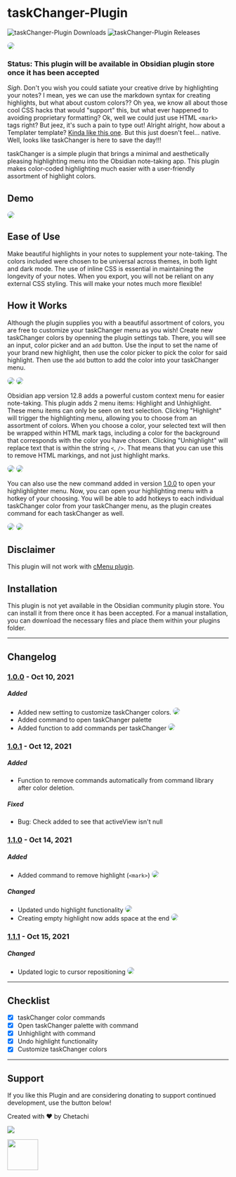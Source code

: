 # taskChanger-Plugin

![taskChanger-Plugin Downloads](https://img.shields.io/github/downloads/chetachiezikeuzor/taskChanger-Plugin/total.svg)
![taskChanger-Plugin Releases](https://img.shields.io/github/v/release/chetachiezikeuzor/taskChanger-Plugin)

<img src="https://raw.githubusercontent.com/chetachiezikeuzor/taskChanger-Plugin/master/assets/taskChanger%20Demo%20Header.png" style=" box-shadow: 0 2px 8px 0 var(--background-modifier-border); border-radius: 8px; ">

### Status: This plugin will be available in Obsidian plugin store once it has been accepted

_Sigh_. Don't you wish you could satiate your creative drive by highlighting your notes? I mean, yes we can use the markdown syntax for creating highlights, but what about custom colors?? Oh yea, we know all about those cool CSS hacks that would "support" this, but what ever happened to avoiding proprietary formatting? Ok, well we could just use HTML `<mark>` tags right? But jeez, it's such a pain to type out! Alright alright, how about a Templater template? [Kinda like this one](https://www.reddit.com/r/ObsidianMD/comments/nu0olr/multicolored_highlighting_in_obsidian/). But this just doesn't feel… native. Well, looks like taskChanger is here to save the day!!!

taskChanger is a simple plugin that brings a minimal and aesthetically pleasing highlighting menu into the Obsidian note-taking app. This plugin makes color-coded highlighting much easier with a user-friendly assortment of highlight colors.

## Demo

<img src="https://raw.githubusercontent.com/chetachiezikeuzor/taskChanger-Plugin/master/assets/taskChanger-demo.gif" style=" box-shadow: 0 2px 8px 0 var(--background-modifier-border); border-radius: 8px; ">

## Ease of Use

Make beautiful highlights in your notes to supplement your note-taking. The colors included were chosen to be universal across themes, in both light and dark mode. The use of inline CSS is essential in maintaining the longevity of your notes. When you export, you will not be reliant on any external CSS styling. This will make your notes much more flexible!

## How it Works

Although the plugin supplies you with a beautiful assortment of colors, you are free to customize your taskChanger menu as you wish! Create new taskChanger colors by openning the plugin settings tab. There, you will see an input, color picker and an `add` button. Use the input to set the name of your brand new highlight, then use the color picker to pick the color for said highlight. Then use the `add` button to add the color into your taskChanger menu.

<img src="https://raw.githubusercontent.com/chetachiezikeuzor/taskChanger-Plugin/master/assets/image2.png" style=" box-shadow: 0 2px 8px 0 var(--background-modifier-border); border-radius: 8px; ">

<img src="https://raw.githubusercontent.com/chetachiezikeuzor/taskChanger-Plugin/master/assets/taskChangerdemo1.gif" style=" box-shadow: 0 2px 8px 0 var(--background-modifier-border); border-radius: 8px; ">

Obsidian app version 12.8 adds a powerful custom context menu for easier note-taking. This plugin adds 2 menu items: Highlight and Unhighlight. These menu items can only be seen on text selection. Clicking "Highlight" will trigger the highlighting menu, allowing you to choose from an assortment of colors. When you choose a color, your selected text will then be wrapped within HTML mark tags, including a color for the background that corresponds with the color you have chosen. Clicking "Unhighlight" will replace text that is within the string `<`, `/>`. That means that you can use this to remove HTML markings, and not just highlight marks.

<img src="https://raw.githubusercontent.com/chetachiezikeuzor/taskChanger-Plugin/master/assets/taskChanger-demo.gif" style=" box-shadow: 0 2px 8px 0 var(--background-modifier-border); border-radius: 8px; ">

<img src="https://raw.githubusercontent.com/chetachiezikeuzor/taskChanger-Plugin/master/assets/image1.png" style=" box-shadow: 0 2px 8px 0 var(--background-modifier-border); border-radius: 8px; ">

You can also use the new command added in version [1.0.0]() to open your highlighlighter menu. Now, you can open your highlighting menu with a hotkey of your choosing. You will be able to add hotkeys to each individual taskChanger color from your taskChanger menu, as the plugin creates command for each taskChanger as well.

<img src="https://raw.githubusercontent.com/chetachiezikeuzor/taskChanger-Plugin/master/assets/taskChangerdemo2.gif" style=" box-shadow: 0 2px 8px 0 var(--background-modifier-border); border-radius: 8px; ">

<img src="https://raw.githubusercontent.com/chetachiezikeuzor/taskChanger-Plugin/master/assets/taskChanger.png" style=" box-shadow: 0 2px 8px 0 var(--background-modifier-border); border-radius: 8px; ">

## Disclaimer

This plugin will not work with [cMenu plugin](https://github.com/chetachiezikeuzor/cMenu-Plugin).

## Installation

This plugin is not yet available in the Obsidian community plugin store. You can install it from there once it has been accepted. For a manual installation, you can download the necessary files and place them within your plugins folder.

---

## Changelog

### [1.0.0](https://github.com/chetachiezikeuzor/taskChanger-Plugin/releases/tag/1.0.0) - Oct 10, 2021

##### Added

- Added new setting to customize taskChanger colors.
  <img src="https://raw.githubusercontent.com/chetachiezikeuzor/taskChanger-Plugin/master/assets/taskChangerdemo1.gif" style=" box-shadow: 0 2px 8px 0 var(--background-modifier-border); border-radius: 8px; ">
- Added command to open taskChanger palette
- Added function to add commands per taskChanger
  <img src="https://raw.githubusercontent.com/chetachiezikeuzor/taskChanger-Plugin/master/assets/taskChangerdemo2.gif" style=" box-shadow: 0 2px 8px 0 var(--background-modifier-border); border-radius: 8px; ">

### [1.0.1](https://github.com/chetachiezikeuzor/taskChanger-Plugin/releases/tag/1.0.1) - Oct 12, 2021

##### Added

- Function to remove commands automatically from command library after color deletion.

##### Fixed

- Bug: Check added to see that activeView isn't null

### [1.1.0](https://github.com/chetachiezikeuzor/taskChanger-Plugin/releases/tag/1.1.0) - Oct 14, 2021

##### Added

- Added command to remove highlight (`<mark>`)
  <img src="https://raw.githubusercontent.com/chetachiezikeuzor/taskChanger-Plugin/master/assets/removehighlightcommand.gif" style=" box-shadow: 0 2px 8px 0 var(--background-modifier-border); border-radius: 8px; ">

##### Changed

- Updated undo highlight functionality
  <img src="https://raw.githubusercontent.com/chetachiezikeuzor/taskChanger-Plugin/master/assets/undohighlight.gif" style=" box-shadow: 0 2px 8px 0 var(--background-modifier-border); border-radius: 8px; ">
- Creating empty highlight now adds space at the end
  <img src="https://raw.githubusercontent.com/chetachiezikeuzor/taskChanger-Plugin/master/assets/addedspace.gif" style=" box-shadow: 0 2px 8px 0 var(--background-modifier-border); border-radius: 8px; ">

### [1.1.1](https://github.com/chetachiezikeuzor/taskChanger-Plugin/releases/tag/1.1.1) - Oct 15, 2021

##### Changed

- Updated logic to cursor repositioning
  <img src="https://raw.githubusercontent.com/chetachiezikeuzor/taskChanger-Plugin/master/assets/betterCursorPos.gif" style=" box-shadow: 0 2px 8px 0 var(--background-modifier-border); border-radius: 8px; ">

---

## Checklist

- [x] taskChanger color commands
- [x] Open taskChanger palette with command
- [x] Unhighlight with command
- [x] Undo highlight functionality
- [x] Customize taskChanger colors

---

## Support

If you like this Plugin and are considering donating to support continued development, use the button below!

Created with ❤️ by Chetachi

<a href="https://www.buymeacoffee.com/chetachi"><img src="https://img.buymeacoffee.com/button-api/?text=Buy me a coffee&amp;emoji=&amp;slug=chetachi&amp;button_colour=e3e7ef&amp;font_colour=262626&amp;font_family=Inter&amp;outline_colour=262626&amp;coffee_colour=ff0000"></a>

<a href="https://paypal.me/chelseaezikeuzor">
<img src="https://raw.githubusercontent.com/chetachiezikeuzor/taskChanger-Plugin/master/assets/paypal.svg" height="70"></a>
